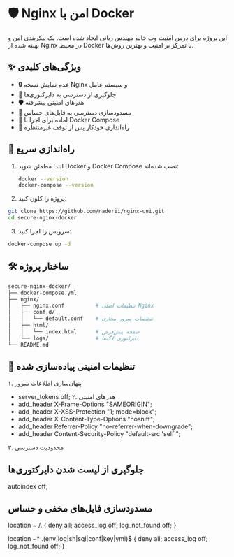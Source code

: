 # 🛡️ Nginx امن با Docker
این پروژه برای درس امنیت وب خانم مهندس ربانی ایجاد شده است.
یک پیکربندی امن و بهینه شده از Nginx در محیط Docker با تمرکز بر امنیت و بهترین روش‌ها.

## ✨ ویژگی‌های کلیدی

- 🔒 عدم نمایش نسخه Nginx و سیستم عامل
- 🚫 جلوگیری از دسترسی به دایرکتوری‌ها
- 🛡️ هدرهای امنیتی پیشرفته
- 📁 مسدودسازی دسترسی به فایل‌های حساس
- 🐳 آماده برای اجرا با Docker Compose
- 🔄 راه‌اندازی خودکار پس از توقف غیرمنتظره

## 🚀 راه‌اندازی سریع

1. ابتدا مطمئن شوید Docker و Docker Compose نصب شده‌اند:
   ```bash
   docker --version
   docker-compose --version
   ```
2. پروژه را کلون کنید:
```bash
git clone https://github.com/naderii/nginx-uni.git
cd secure-nginx-docker
```
3. سرویس را اجرا کنید:
```bash
docker-compose up -d
```

## 🛠️ ساختار پروژه
```bash
secure-nginx-docker/
├── docker-compose.yml
├── nginx/
│   ├── nginx.conf          # تنظیمات اصلی Nginx
│   ├── conf.d/
│   │   └── default.conf    # تنظیمات سرور مجازی
│   ├── html/
│   │   └── index.html      # صفحه پیش‌فرض
│   └── logs/               # دایرکتوری لاگ‌ها
└── README.md
```
## 🔧 تنظیمات امنیتی پیاده‌سازی شده

۱. پنهان‌سازی اطلاعات سرور
 - server_tokens off;
۲. هدرهای امنیتی
 - add_header X-Frame-Options "SAMEORIGIN";
 - add_header X-XSS-Protection "1; mode=block";
 - add_header X-Content-Type-Options "nosniff";
 - add_header Referrer-Policy "no-referrer-when-downgrade";
 - add_header Content-Security-Policy "default-src 'self'";

۳. محدودیت دسترسی
## جلوگیری از لیست شدن دایرکتوری‌ها
autoindex off;

## مسدودسازی فایل‌های مخفی و حساس
location ~ /\. {
    deny all;
    access_log off;
    log_not_found off;
}

location ~* \.(env|log|sh|sql|conf|key|yml)$ {
    deny all;
    access_log off;
    log_not_found off;
}



